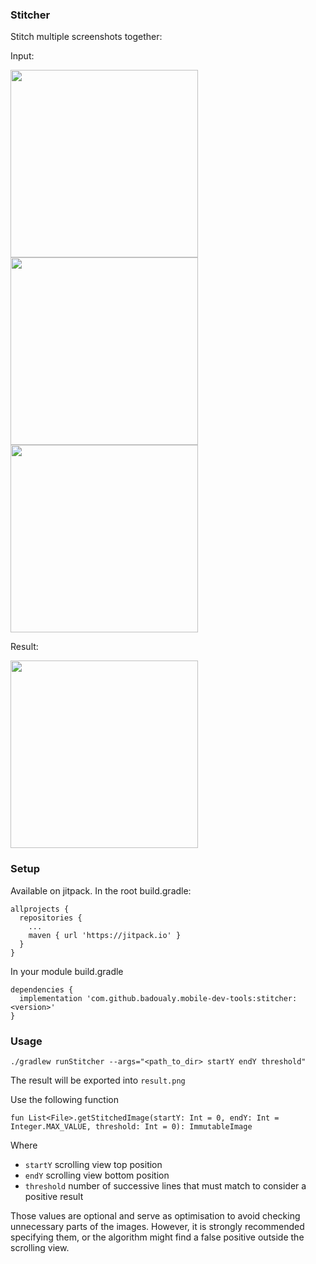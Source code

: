 ### Stitcher

Stitch multiple screenshots together:

Input:

<img src="https://github.com/badoualy/mobile-dev-tools/blob/main/ART/stitch1.png" width="300"><img src="https://github.com/badoualy/mobile-dev-tools/blob/main/ART/stitch2.png" width="300"><img src="https://github.com/badoualy/mobile-dev-tools/blob/main/ART/stitch3.png" width="300">

Result:

<img src="https://github.com/badoualy/mobile-dev-tools/blob/main/ART/stitched.png" width="300">

### Setup

Available on jitpack. In the root build.gradle:

```
allprojects {
  repositories {
    ...
    maven { url 'https://jitpack.io' }
  }
}
```

In your module build.gradle

```
dependencies {
  implementation 'com.github.badoualy.mobile-dev-tools:stitcher:<version>'
}
```

### Usage

`./gradlew runStitcher --args="<path_to_dir> startY endY threshold"`

The result will be exported into `result.png`

Use the following function

`fun List<File>.getStitchedImage(startY: Int = 0, endY: Int = Integer.MAX_VALUE, threshold: Int = 0): ImmutableImage`

Where

* `startY` scrolling view top position
* `endY` scrolling view bottom position
* `threshold` number of successive lines that must match to consider a positive result

Those values are optional and serve as optimisation to avoid checking unnecessary parts of the images. However, it is
strongly recommended specifying them, or the algorithm might find a false positive outside the scrolling view. 
